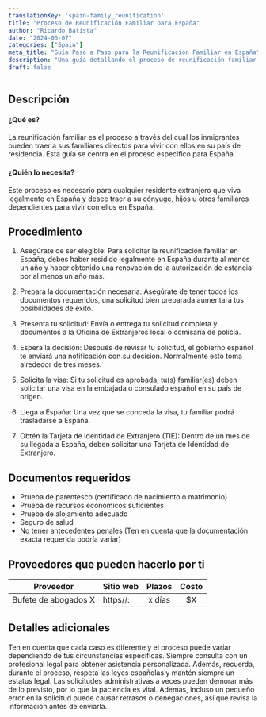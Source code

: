 ```yaml
---
translationKey: 'spain-family_reunification'
title: "Proceso de Reunificación Familiar para España"
author: "Ricardo Batista"
date: "2024-06-07"
categories: ["Spain"]
meta_title: "Guía Paso a Paso para la Reunificación Familiar en España"
description: "Una guía detallando el proceso de reunificación familiar en España, desde la documentación requerida hasta posibles obstáculos en el camino."
draft: false
---
```


## Descripción
#### ¿Qué es?
La reunificación familiar es el proceso a través del cual los inmigrantes pueden traer a sus familiares directos para vivir con ellos en su país de residencia. Esta guía se centra en el proceso específico para España.

#### ¿Quién lo necesita?
Este proceso es necesario para cualquier residente extranjero que viva legalmente en España y desee traer a su cónyuge, hijos u otros familiares dependientes para vivir con ellos en España.

## Procedimiento

1. Asegúrate de ser elegible: Para solicitar la reunificación familiar en España, debes haber residido legalmente en España durante al menos un año y haber obtenido una renovación de la autorización de estancia por al menos un año más.

2. Prepara la documentación necesaria: Asegúrate de tener todos los documentos requeridos, una solicitud bien preparada aumentará tus posibilidades de éxito.

3. Presenta tu solicitud: Envía o entrega tu solicitud completa y documentos a la Oficina de Extranjeros local o comisaría de policía.

4. Espera la decisión: Después de revisar tu solicitud, el gobierno español te enviará una notificación con su decisión. Normalmente esto toma alrededor de tres meses.

5. Solicita la visa: Si tu solicitud es aprobada, tu(s) familiar(es) deben solicitar una visa en la embajada o consulado español en su país de origen.

6. Llega a España: Una vez que se conceda la visa, tu familiar podrá trasladarse a España.

7. Obtén la Tarjeta de Identidad de Extranjero (TIE): Dentro de un mes de su llegada a España, deben solicitar una Tarjeta de Identidad de Extranjero.

## Documentos requeridos

- Prueba de parentesco (certificado de nacimiento o matrimonio)
- Prueba de recursos económicos suficientes
- Prueba de alojamiento adecuado
- Seguro de salud
- No tener antecedentes penales
(Ten en cuenta que la documentación exacta requerida podría variar)

## Proveedores que pueden hacerlo por ti

| Proveedor        |     Sitio web     |     Plazos    |       Costo      |
| --------------- | --------------- |  :-------------: | :-------------: |
| Bufete de abogados X      |  https//:       |      x días      |        $X       |

## Detalles adicionales
Ten en cuenta que cada caso es diferente y el proceso puede variar dependiendo de tus circunstancias específicas. Siempre consulta con un profesional legal para obtener asistencia personalizada. Además, recuerda, durante el proceso, respeta las leyes españolas y mantén siempre un estatus legal. Las solicitudes administrativas a veces pueden demorar más de lo previsto, por lo que la paciencia es vital. Además, incluso un pequeño error en la solicitud puede causar retrasos o denegaciones, así que revisa la información antes de enviarla.